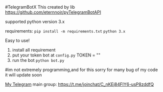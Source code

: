 #TelegramBotX
This created by lib https://github.com/eternnoir/pyTelegramBotAPI

supported python version 3.x

requirements:
`pip install -m requirements.txt`
`python 3.x`

Easy to use!
1. install all requirement 
2. put your token bot at `config.py` TOKEN = ""
3. run the bot `python bot.py`

#im not extremely programming,and for this sorry for many bug of my code
it will update soon

[My Telegram](t.me/alnyz)
main group: https://t.me/joinchat/C_nKEj84FIY6-usP8zddfQ
